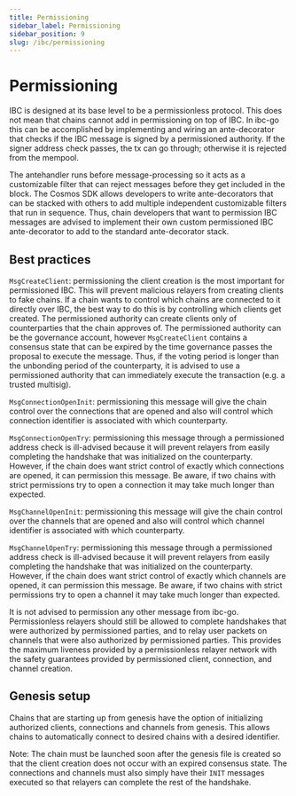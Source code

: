 ```yaml
---
title: Permissioning
sidebar_label: Permissioning
sidebar_position: 9
slug: /ibc/permissioning
---
```


# Permissioning

IBC is designed at its base level to be a permissionless protocol. This does not mean that chains cannot add in permissioning on top of IBC. In ibc-go this can be accomplished by implementing and wiring an ante-decorator that checks if the IBC message is signed by a permissioned authority. If the signer address check passes, the tx can go through; otherwise it is rejected from the mempool.

The antehandler runs before message-processing so it acts as a customizable filter that can reject messages before they get included in the block. The Cosmos SDK allows developers to write ante-decorators that can be stacked with others to add multiple independent customizable filters that run in sequence. Thus, chain developers that want to permission IBC messages are advised to implement their own custom permissioned IBC ante-decorator to add to the standard ante-decorator stack.

## Best practices

`MsgCreateClient`: permissioning the client creation is the most important for permissioned IBC. This will prevent malicious relayers from creating clients to fake chains. If a chain wants to control which chains are connected to it directly over IBC, the best way to do this is by controlling which clients get created. The permissioned authority can create clients only of counterparties that the chain approves of. The permissioned authority can be the governance account, however `MsgCreateClient` contains a consensus state that can be expired by the time governance passes the proposal to execute the message. Thus, if the voting period is longer than the unbonding period of the counterparty, it is advised to use a permissioned authority that can immediately execute the transaction (e.g. a trusted multisig).

`MsgConnectionOpenInit`: permissioning this message will give the chain control over the connections that are opened and also will control which connection identifier is associated with which counterparty.

`MsgConnectionOpenTry`: permissioning this message through a permissioned address check is ill-advised because it will prevent relayers from easily completing the handshake that was initialized on the counterparty. However, if the chain does want strict control of exactly which connections are opened, it can permission this message. Be aware, if two chains with strict permissions try to open a connection it may take much longer than expected.

`MsgChannelOpenInit`: permissioning this message will give the chain control over the channels that are opened and also will control which channel identifier is associated with which counterparty.

`MsgChannelOpenTry`: permissioning this message through a permissioned address check is ill-advised because it will prevent relayers from easily completing the handshake that was initialized on the counterparty. However, if the chain does want strict control of exactly which channels are opened, it can permission this message. Be aware, if two chains with strict permissions try to open a channel it may take much longer than expected.

It is not advised to permission any other message from ibc-go. Permissionless relayers should still be allowed to complete handshakes that were authorized by permissioned parties, and to relay user packets on channels that were also authorized by permissioned parties. This provides the maximum liveness provided by a permissionless relayer network with the safety guarantees provided by permissioned client, connection, and channel creation.

## Genesis setup

Chains that are starting up from genesis have the option of initializing authorized clients, connections and channels from genesis. This allows chains to automatically connect to desired chains with a desired identifier.

Note: The chain must be launched soon after the genesis file is created so that the client creation does not occur with an expired consensus state. The connections and channels must also simply have their `INIT` messages executed so that relayers can complete the rest of the handshake.
